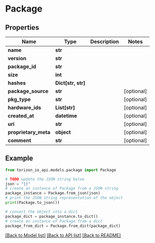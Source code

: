 # Package


## Properties

Name | Type | Description | Notes
------------ | ------------- | ------------- | -------------
**name** | **str** |  | 
**version** | **str** |  | 
**package_id** | **str** |  | 
**size** | **int** |  | 
**hashes** | **Dict[str, str]** |  | 
**package_source** | **str** |  | [optional] 
**pkg_type** | **str** |  | [optional] 
**hardware_ids** | **List[str]** |  | [optional] 
**created_at** | **datetime** |  | [optional] 
**uri** | **str** |  | [optional] 
**proprietary_meta** | **object** |  | [optional] 
**comment** | **str** |  | [optional] 

## Example

```python
from torizon_io_api.models.package import Package

# TODO update the JSON string below
json = "{}"
# create an instance of Package from a JSON string
package_instance = Package.from_json(json)
# print the JSON string representation of the object
print(Package.to_json())

# convert the object into a dict
package_dict = package_instance.to_dict()
# create an instance of Package from a dict
package_from_dict = Package.from_dict(package_dict)
```
[[Back to Model list]](../README.md#documentation-for-models) [[Back to API list]](../README.md#documentation-for-api-endpoints) [[Back to README]](../README.md)


